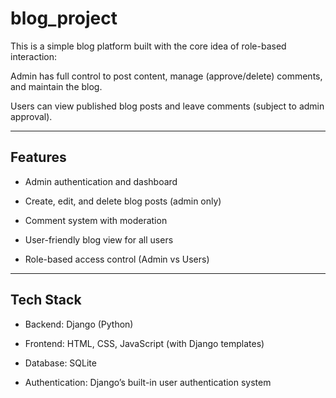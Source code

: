 # blog_project
This is a simple blog platform built with the core idea of role-based interaction:

Admin has full control to post content, manage (approve/delete) comments, and maintain the blog.

Users can view published blog posts and leave comments (subject to admin approval).

---

## Features
- Admin authentication and dashboard

- Create, edit, and delete blog posts (admin only)

- Comment system with moderation

- User-friendly blog view for all users

- Role-based access control (Admin vs Users)

---

## Tech Stack
- Backend: Django (Python)

- Frontend: HTML, CSS, JavaScript (with Django templates)

- Database: SQLite

- Authentication: Django’s built-in user authentication system
